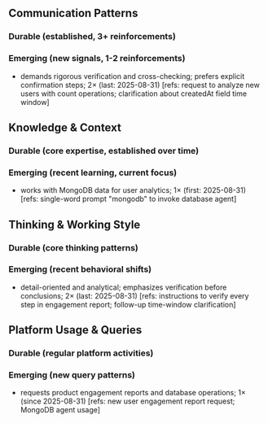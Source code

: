 ## Communication Patterns
### Durable (established, 3+ reinforcements)

### Emerging (new signals, 1-2 reinforcements)
- demands rigorous verification and cross-checking; prefers explicit confirmation steps; 2× (last: 2025-08-31) [refs: request to analyze new users with count operations; clarification about createdAt field time window]

## Knowledge & Context
### Durable (core expertise, established over time)

### Emerging (recent learning, current focus)
- works with MongoDB data for user analytics; 1× (first: 2025-08-31) [refs: single-word prompt "mongodb" to invoke database agent]

## Thinking & Working Style
### Durable (core thinking patterns)

### Emerging (recent behavioral shifts)
- detail-oriented and analytical; emphasizes verification before conclusions; 2× (last: 2025-08-31) [refs: instructions to verify every step in engagement report; follow-up time-window clarification]

## Platform Usage & Queries
### Durable (regular platform activities)

### Emerging (new query patterns)
- requests product engagement reports and database operations; 1× (since 2025-08-31) [refs: new user engagement report request; MongoDB agent usage]